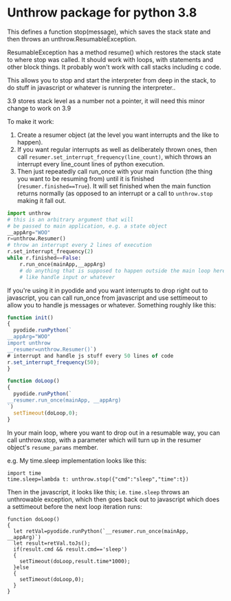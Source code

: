 # Unthrow package for python 3.8

This defines a function stop(message), which saves the stack state and then throws an unthrow.ResumableException.

ResumableException has a method resume() which restores the stack state to where stop was called. It should work with loops, with statements and other block things. It probably won't work with call stacks including c code.

This allows you to stop and start the interpreter from deep in the stack, to do stuff in javascript or whatever is running the interpreter..

3.9 stores stack level as a number not a pointer, it will need this minor change to work on 3.9

To make it work:

1) Create a resumer object (at the level you want interrupts and the like to happen).
2) If you want regular interrupts as well as deliberately thrown ones, then call `resumer.set_interrupt_frequency(line_count)`, which throws an interrupt every line_count lines of python execution.
3) Then just repeatedly call run_once with your main function (the thing you want to be resuming from) until it is finished (`resumer.finished==True`). It will set finished when the main function returns normally (as opposed to an interrupt or a call to `unthrow.stop` making it fall out.

```python
import unthrow
# this is an arbitrary argument that will
# be passed to main application, e.g. a state object
__appArg="WOO"
r=unthrow.Resumer()
# throw an interrupt every 2 lines of execution
r.set_interrupt_frequency(2)
while r.finished==False:
    r.run_once(mainApp,__appArg)
    # do anything that is supposed to happen outside the main loop here
    # like handle input or whatever
```

If you're using it in pyodide and you want interrupts to drop right out to javascript, you can call run_once from javascript and use settimeout to allow you to handle js messages or whatever. Something roughly like this:

```javascript
function init()
{
  pyodide.runPython(`
__appArg="WOO" 
import unthrow
__resumer=unthrow.Resumer()`)
# interrupt and handle js stuff every 50 lines of code
r.set_interrupt_frequency(50);
}

function doLoop()
{
  pyodide.runPython(`
__resumer.run_once(mainApp, __appArg)
`)
  setTimeout(doLoop,0);
}
```

In your main loop, where you want to drop out in a resumable way, you can call unthrow.stop, with a parameter which will turn up in the resumer object's `resume_params` member.

e.g. My time.sleep implementation looks like this:
```
import time
time.sleep=lambda t: unthrow.stop({"cmd":"sleep","time":t})
```

Then in the javascript, it looks like this; i.e. `time.sleep` throws an unthrowable exception, which then goes back out to javascript which does a settimeout before the next loop iteration runs:
```
function doLoop()
{
  let retVal=pyodide.runPython(`__resumer.run_once(mainApp, __appArg)`)
  let result=retVal.toJs();
  if(result.cmd && result.cmd=='sleep')
  {
    setTimeout(doLoop,result.time*1000);
  }else
  {
    setTimeout(doLoop,0);
  }
}
```
